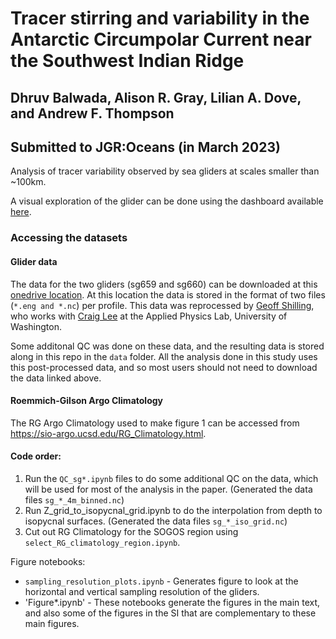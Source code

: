# Tracer stirring and variability in the Antarctic Circumpolar Current near the Southwest Indian Ridge
## Dhruv Balwada, Alison R. Gray, Lilian A. Dove, and Andrew F. Thompson
## Submitted to JGR:Oceans (in March 2023)

Analysis of tracer variability observed by sea gliders at scales smaller than ~100km.

A visual exploration of the glider can be done using the dashboard available [here](https://earthcube2021.github.io/ec21_book/notebooks/ec21_balwada_etal/README.html#). 


### Accessing the datasets
#### Glider data
The data for the two gliders (sg659 and sg660) can be downloaded at this [onedrive location](https://1drv.ms/u/s!AkfrsYYvKEb5jq8FmP18PQqkkwnStA?e=ATqUoL). At this location the data is stored in the format of two files (`*.eng and *.nc`) per profile. This data was reprocessed by [Geoff Shilling](https://apl.uw.edu/people/profile.php?last_name=Shilling&first_name=Geoff), who works with [Craig Lee](https://apl.uw.edu/people/profile.php?last_name=Lee&first_name=Craig) at the Applied Physics Lab, University of Washington.  

Some additonal QC was done on these data, and the resulting data is stored along in this repo in the `data` folder. All the analysis done in this study uses this post-processed data, and so most users should not need to download the data linked above. 

#### Roemmich-Gilson Argo Climatology
The RG Argo Climatology used to make figure 1 can be accessed from https://sio-argo.ucsd.edu/RG_Climatology.html.

#### Code order: 

1. Run the `QC_sg*.ipynb` files to do some additional QC on the data, which will be used for most of the analysis in the paper. (Generated the data files `sg_*_4m_binned.nc`)
2. Run Z_grid_to_isopycnal_grid.ipynb to do the interpolation from depth to isopycnal surfaces. (Generated the data files `sg_*_iso_grid.nc`)
3. Cut out RG Climatology for the SOGOS region using `select_RG_climatology_region.ipynb`.

Figure notebooks: 
- `sampling_resolution_plots.ipynb` - Generates figure to look at the horizontal and vertical sampling resolution of the gliders.
- 'Figure*.ipynb' - These notebooks generate the figures in the main text, and also some of the figures in the SI that are complementary to these main figures. 
